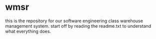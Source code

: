 # wmsr
this is the repository for our software engineering class warehouse management system.
start off by reading the readme.txt to understand what everything does.
